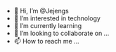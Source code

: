 - 👋 Hi, I’m @Jejengs
- 👀 I’m interested in technology
- 🌱 I’m currently learning 
- 💞️ I’m looking to collaborate on ...
- 📫 How to reach me ...

<!---
Jejengs/Jejengs is a ✨ special ✨ repository because its `README.md` (this file) appears on your GitHub profile.
You can click the Preview link to take a look at your changes.
--->
